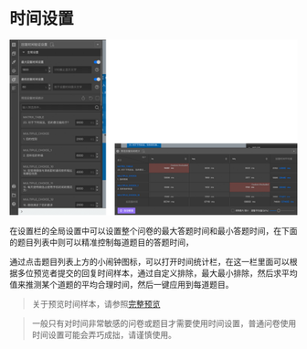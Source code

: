 # 时间设置

<img src='./images/time-kit.png' width='1000'>

在设置栏的全局设置中可以设置整个问卷的最大答题时间和最小答题时间，在下面的题目列表中则可以精准控制每道题目的答题时间，



通过点击题目列表上方的小闹钟图标，可以打开时间统计栏，在这一栏里面可以根据多位预览者提交的回复时间样本，通过自定义排除，最大最小排除，然后求平均值来推测某个道题的平均合理时间，然后一键应用到每道题目。

> 关于预览时间样本，请参照[完整预览](../preview/full.md#预览时间)


> 一般只有对时间非常敏感的问卷或题目才需要使用时间设置，普通问卷使用时间设置可能会弄巧成拙，请谨慎使用。